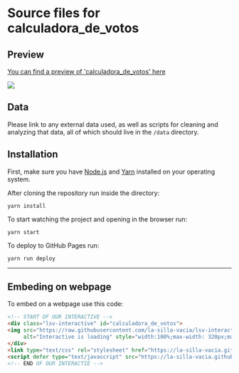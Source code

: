 Source files for calculadora_de_votos
=====

## Preview

[You can find a preview of 'calculadora_de_votos' here](https://la-silla-vacia.github.io/calculadora_de_votos)

![](https://raw.githubusercontent.com/la-silla-vacia/calculadora_de_votos/master/dev/screenshot.png)

## Data
Please link to any external data used, as well as scripts for cleaning and analyzing that data, all of which should live in the `/data` directory.

## Installation
First, make sure you have [Node.js](https://nodejs.org/) and [Yarn](https://yarnpkg.com/en/) installed on your operating system.

After cloning the repository run inside the directory:
```
yarn install
```

To start watching the project and opening in the browser run:
```
yarn start
```

To deploy to GitHub Pages run:
```
yarn run deploy
```

---

## Embeding on webpage
To embed on a webpage use this code:
```html
<!-- START OF OUR INTERACTIVE -->
<div class="lsv-interactive" id="calculadora_de_votos">
<img src="https://raw.githubusercontent.com/la-silla-vacia/lsv-interactive/master/misc/lsvi-loading.gif"
     alt="Interactive is loading" style="width:100%;max-width: 320px;margin: 4em auto;display: block;">
</div>
<link type="text/css" rel="stylesheet" href="https://la-silla-vacia.github.io/calculadora_de_votos/styles.css" />
<script defer type="text/javascript" src="https://la-silla-vacia.github.io/calculadora_de_votos/script.js"></script>
<!-- END OF OUR INTERACTIE -->
```
